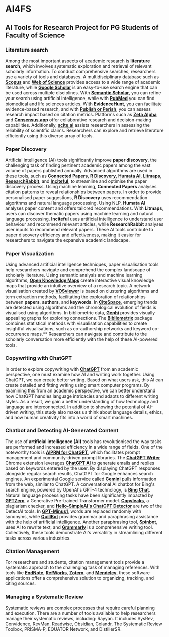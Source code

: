 # AI4FS
## AI Tools for Research Project for PG Students of Faculty of Science

### Literature search
Among the most important aspects of academic research is **literature search**, which involves systematic exploration and retrieval of relevant scholarly information. To conduct comprehensive searches, researchers use a variety of tools and databases. A multidisciplinary database such as **[Scopus](https://www.scopus.com/search/form.uri?display=basic#basic)** and [**Web of Science**](https://access.clarivate.com/login?app=wos&alternative=true&shibShireURL=https:%2F%2Fwww.webofknowledge.com%2F%3Fauth%3DShibboleth&shibReturnURL=https:%2F%2Fwww.webofknowledge.com%2F&roaming=true) provides access to a wide range of academic literature, while [**Google Scholar**](https://scholar.google.com/) is an easy-to-use search engine that can be used across multiple disciplines. With [**Semantic Scholar**](https://www.semanticscholar.org/), you can refine your search using artificial intelligence, while with [**PubMed**](https://pubmed.ncbi.nlm.nih.gov/) you can find biomedical and life sciences articles. With [**EvidenceHunt**](https://github.com/drMurtadha/SLR-FC/blob/main/materials/pubmed/evidence-hunt.md), you can facilitate evidence-based research, and with [**Publish or Perish**](https://harzing.com/resources/publish-or-perish), you can assess research impact based on citation metrics. Platforms such as [**Zeta Alpha**](https://search.zeta-alpha.com/) and [**Consensus.app**](https://consensus.app/) offer collaborative research and decision-making capabilities. Additionally, [**scite.ai**](https://scite.ai/) assists researchers in assessing the reliability of scientific claims. Researchers can explore and retrieve literature efficiently using this diverse array of tools.

### Paper Discovery
Artificial intelligence (AI) tools significantly improve **paper discovery**, the challenging task of finding pertinent academic papers among the vast volume of papers published annually. Advanced algorithms are used in these tools, such as [**Connected Papers**](https://www.connectedpapers.com/), [**R Discovery**](https://rdiscovery.com/), [**Humata AI**](https://www.humata.ai/), [**Litmaps**](https://litmaps.co/), [**ResearchRabbit**](https://www.researchrabbit.ai/), and [**Inciteful**](https://inciteful.com/), to streamline and optimise the paper discovery process. Using machine learning, **Connected Papers** analyses citation patterns to reveal relationships between papers. In order to provide personalised paper suggestions, **R Discovery** uses recommendation algorithms and natural language processing. Using NLP, **Humata AI** analyses paper content and offers tailored recommendations. With **Litmaps**, users can discover thematic papers using machine learning and natural language processing. **Inciteful** uses artificial intelligence to understand user behaviour and recommend relevant articles, while **ResearchRabbit** analyses user inputs to recommend relevant papers. These AI tools contribute to paper discovery efficiency and effectiveness, making it easier for researchers to navigate the expansive academic landscape.

### Paper Visualization
Using advanced artificial intelligence techniques, paper visualisation tools help researchers navigate and comprehend the complex landscape of scholarly literature. Using semantic analysis and machine learning algorithms, [**Open Knowledge Maps**](https://openknowledgemaps.org) create interactive visual knowledge maps that provide an intuitive overview of a research topic. A network visualisation created by [**VOSviewer**](https://www.vosviewer.com/) is based on clustering algorithms and term extraction methods, facilitating the exploration of relationships between **papers**, **authors**, and **keywords**. In 
[**CiteSpace**](http://cluster.cis.drexel.edu/~cchen/citespace/), emerging trends are detected using algorithms and the chronological evolution of fields is visualised using algorithms. In bibliometric data, [**Gephi**](https://gephi.org/) provides visually appealing graphs for exploring connections. The [**Bibliometrix**](https://bibliometrix.org/) package combines statistical methods with visualisation capabilities to create insightful visualisations, such as co-authorship networks and keyword co-occurrence maps.** Researchers can navigate and contribute to the scholarly conversation more efficiently with the help of these AI-powered tools.

### Copywriting with ChatGPT
In order to explore copywriting with [**ChatGPT**](https://chatgpt.com/) from an academic perspective, one must examine how AI and writing work together. Using ChatGPT, we can create better writing. Based on what users ask, this AI can create detailed and fitting writing using smart computer programs. By examining this from an academic perspective, we can better understand how ChatGPT handles language intricacies and adapts to different writing styles. As a result, we gain a better understanding of how technology and language are interconnected. In addition to showing the potential of AI-driven writing, this study also makes us think about language details, ethics, and how human creativity fits into a world of smart machines.

### Chatbot and Detecting AI-Generated Content
The use of **artificial intelligence (AI)** tools has revolutionised the way tasks are performed and increased efficiency in a wide range of fields. One of the noteworthy tools is [**AIPRM for ChatGPT**](https://www.aiprm.com), which facilitates prompt management and community-driven prompt libraries. The [**ChatGPT Writer**](https://chatgptwriter.ai/) Chrome extension leverages [**ChatGPT AI**](https://chatgpt.com/) to generate emails and replies based on keywords entered by the user. By displaying ChatGPT responses alongside regular search results, ChatGPT for Google enhances search engines. An experimental Google service called [**Gemini**](https://gemini.google.com/app) pulls information from the web, similar to ChatGPT. A conversational AI chatbot for Bing's search engine, powered by OpenAI's GPT-4 technology, is [**Bing Chat**](https://www.microsoft.com/en-us/edge/features/bing-chat). Natural language processing tasks have been significantly impacted by [**GPTZero**](https://gptzero.me), a Generative Pre-trained Transformer model. [**Copyleaks**](https://copyleaks.com/ai-content-detector), a plagiarism checker, and [**Hello-SimpleAI's ChatGPT Detector**](https://huggingface.co/spaces/Hello-SimpleAI/chatgpt-detector-qa) are two of the DetectAI tools. In [**GPT-Minus1**](https://www.gptminus1.com), words are replaced randomly with synonyms, while [**QuillBot**](https://quillbot.com) provides grammar and paraphrasing assistance with the help of artificial intelligence. Another paraphrasing tool, [**Spinbot**](https://spinbot.com), uses AI to rewrite text, and [**Grammarly**](https://www.grammarly.com) is a comprehensive writing tool. Collectively, these tools demonstrate AI's versatility in streamlining different tasks across various industries.

### Citation Management

For researchers and students, citation management tools provide a systematic approach to the challenging task of managing references. With tools like [**EndNote**](https://endnote.com/), [**RefWorks**](https://www.refworks.com/), [**Zotero**](https://www.zotero.org), and [**Mendeley**](https://www.mendeley.com), these software applications offer a comprehensive solution to organizing, tracking, and citing sources.

### Managing a Systematic Review
Systematic reviews are complex processes that require careful planning and execution. There are a number of tools available to help researchers manage their systematic reviews, including: Rayyan. It includes SysRev, Convidence, RevMan, Readwise, Obsidian, Colandr, The Systematic Review Toolbox, PRISMA-P, EQUATOR Network, and DistillerSR.


